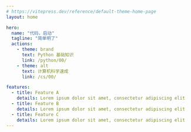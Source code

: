 ```yaml
---
# https://vitepress.dev/reference/default-theme-home-page
layout: home

hero:
  name: "代码，启动"
  tagline: "简单明了"
  actions:
    - theme: brand
      text: Python 基础知识
      link: /python/00/
    - theme: alt
      text: 计算机科学速成
      link: /cs/00/

features:
  - title: Feature A
    details: Lorem ipsum dolor sit amet, consectetur adipiscing elit
  - title: Feature B
    details: Lorem ipsum dolor sit amet, consectetur adipiscing elit
  - title: Feature C
    details: Lorem ipsum dolor sit amet, consectetur adipiscing elit
---
```


